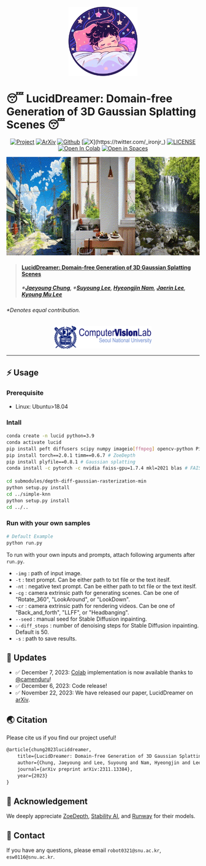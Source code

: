 <p align="center">
    <img src="assets/logo_color.png" height=180>
</p>

# 😴 LucidDreamer: Domain-free Generation of 3D Gaussian Splatting Scenes 😴

<div align="center">

[![Project](https://img.shields.io/badge/Project-LucidDreamer-green)](https://luciddreamer-cvlab.github.io/)
[![ArXiv](https://img.shields.io/badge/Arxiv-2311.13384-red)](https://arxiv.org/abs/2311.13384)
[![Github](https://img.shields.io/github/stars/luciddreamer-cvlab/LucidDreamer)](https://github.com/luciddreamer-cvlab/LucidDreamer)
[![X](https://img.shields.io/twitter/url?label=_ironjr_&url=https%3A%2F%2Ftwitter.com%2F_ironjr_)](https://twitter.com/_ironjr_)
[![LICENSE](https://img.shields.io/badge/license-CC--BY--NC--SA--4.0-lightgrey)](https://github.com/luciddreamer-cvlab/LucidDreamer/blob/master/LICENSE)
[![Open In Colab](https://colab.research.google.com/assets/colab-badge.svg)](https://colab.research.google.com/github/camenduru/LucidDreamer-Gaussian-colab/blob/main/LucidDreamer_Gaussian_colab.ipynb)
[![Open in Spaces](https://huggingface.co/datasets/huggingface/badges/raw/main/open-in-hf-spaces-sm.svg)](https://huggingface.co/spaces/ironjr/luciddreamer)

</div>

<p align="center">
    <img src="assets/demo.gif" height=256>
</p>

> #### [LucidDreamer: Domain-free Generation of 3D Gaussian Splatting Scenes](https://arxiv.org/abs/2311.13384)
> ##### \*[Jaeyoung Chung](https://robot0321.github.io/), \*[Suyoung Lee](https://esw0116.github.io/), [Hyeongjin Nam](https://hygenie1228.github.io/), [Jaerin Lee](http://jaerinlee.com/), [Kyoung Mu Lee](https://cv.snu.ac.kr/index.php/~kmlee/)
###### \*Denotes equal contribution.

<p align="center">
    <img src="assets/logo_cvlab.png" height=60>
</p>

---


## ⚡ Usage

### Prerequisite

- Linux: Ubuntu>18.04

### Intall

```bash
conda create -n lucid python=3.9
conda activate lucid
pip install peft diffusers scipy numpy imageio[ffmpeg] opencv-python Pillow open3d torchvision gradio
pip install torch==2.0.1 timm==0.6.7 # ZoeDepth
pip install plyfile==0.8.1 # Gaussian splatting
conda install -c pytorch -c nvidia faiss-gpu=1.7.4 mkl=2021 blas # FAISS

cd submodules/depth-diff-gaussian-rasterization-min
python setup.py install
cd ../simple-knn
python setup.py install
cd ../..
```

### Run with your own samples

```bash
# Default Example
python run.py
``` 

To run with your own inputs and prompts, attach following arguments after ``run.py``.

- ``-img`` : path of input image.
- ``-t`` : text prompt. Can be either path to txt file or the text iteslf.
- ``-nt`` : negative text prompt. Can be either path to txt file or the text iteslf.
- ``-cg`` : camera extrinsic path for generating scenes. Can be one of "Rotate_360", "LookAround", or "LookDown".
- ``-cr`` : camera extrinsic path for rendering videos. Can be one of "Back_and_forth", "LLFF", or "Headbanging".
- ``--seed`` : manual seed for Stable Diffusion inpainting.
- ``--diff_steps`` : number of denoising steps for Stable Diffusion inpainting. Default is 50.
- ``-s`` : path to save results. 

## 🚩 **Updates**

- ✅ December 7, 2023: [Colab](https://colab.research.google.com/github/camenduru/LucidDreamer-Gaussian-colab/blob/main/LucidDreamer_Gaussian_colab.ipynb) implementation is now available thanks to [@camenduru](https://github.com/camenduru)!
- ✅ December 6, 2023: Code release!
- ✅ November 22, 2023: We have released our paper, LucidDreamer on [arXiv](https://arxiv.org/abs/2311.13384).

## 🌏 Citation

Please cite us if you find our project useful!

```latex
@article{chung2023luciddreamer,
    title={LucidDreamer: Domain-free Generation of 3D Gaussian Splatting Scenes},
    author={Chung, Jaeyoung and Lee, Suyoung and Nam, Hyeongjin and Lee, Jaerin and Lee, Kyoung Mu},
    journal={arXiv preprint arXiv:2311.13384},
    year={2023}
}
```

## 🤗 Acknowledgement

We deeply appreciate [ZoeDepth](https://github.com/isl-org/ZoeDepth), [Stability AI](), and [Runway](https://huggingface.co/runwayml/stable-diffusion-v1-5) for their models.

## 📧 Contact

If you have any questions, please email `robot0321@snu.ac.kr`, `esw0116@snu.ac.kr`.
